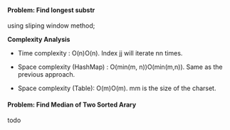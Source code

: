 #### Problem: Find longest substr

using sliping window method;

**Complexity Analysis**

- Time complexity : O(n)O(n). Index jj will iterate nn times.

- Space complexity (HashMap) : O(min(m, n))O(min(m,n)). Same as the previous approach.

- Space complexity (Table): O(m)O(m). mm is the size of the charset.

#### Problem: Find Median of Two Sorted Arary

todo
